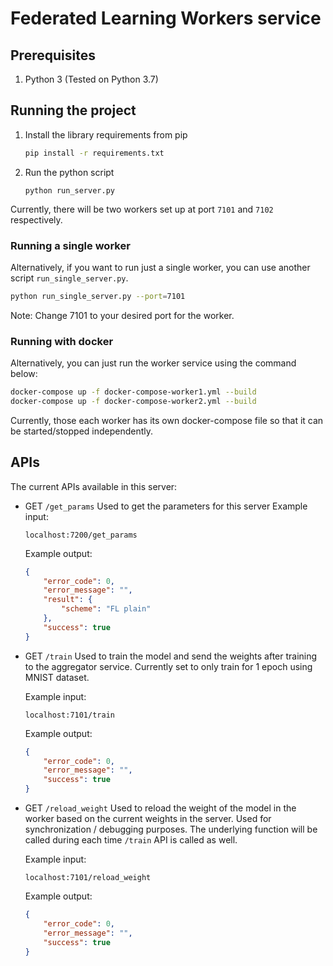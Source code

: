# Federated Learning Workers service

## Prerequisites
1. Python 3 (Tested on Python 3.7)

## Running the project

1.  Install the library requirements from pip
    ```bash
    pip install -r requirements.txt
    ```

2.  Run the python script
    ```
    python run_server.py
    ```
    
Currently, there will be two workers set up at port `7101` and `7102` respectively.

### Running a single worker 
Alternatively, if you want to run just a single worker, you can use another script `run_single_server.py`. 
```bash
python run_single_server.py --port=7101 
```
Note: Change 7101 to your desired port for the worker. 

### Running with docker
Alternatively, you can just run the worker service using the command below:
```bash
docker-compose up -f docker-compose-worker1.yml --build
docker-compose up -f docker-compose-worker2.yml --build
```

Currently, those each worker has its own docker-compose file so that it can be started/stopped independently.

## APIs 

The current APIs available in this server:
*   GET `/get_params`
    Used to get the parameters for this server
    Example input:
    ```
    localhost:7200/get_params 
    ``` 

    Example output:
    ```json
    {
        "error_code": 0,
        "error_message": "",
        "result": {
            "scheme": "FL plain"
        },
        "success": true
    }
    ```

*   GET `/train`
    Used to train the model and send the weights after training to the aggregator service. 
    Currently set to only train for 1 epoch using MNIST dataset. 
    
    Example input: 
    ```
    localhost:7101/train 
    ``` 
    
    Example output: 
    ```json
    {
        "error_code": 0,
        "error_message": "",
        "success": true
    }
    ```

*   GET `/reload_weight`
    Used to reload the weight of the model in the worker based on the current weights in the server. 
    Used for synchronization / debugging purposes. 
    The underlying function will be called during each time `/train` API is called as well.
    
    Example input: 
    ```
    localhost:7101/reload_weight 
    ``` 
    
     Example output: 
    ```json
    {
        "error_code": 0,
        "error_message": "",
        "success": true
    }
    ```
    